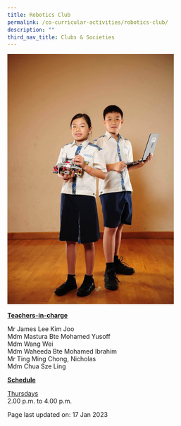 ```yaml
---
title: Robotics Club
permalink: /co-curricular-activities/robotics-club/
description: ""
third_nav_title: Clubs & Societies
---
```


<img style="width: 75%;" src="/images/robotics.jpeg" />
<p><u><strong>Teachers-in-charge</strong></u></p>
<p>Mr James Lee Kim Joo<br />Mdm Mastura Bte Mohamed Yusoff<br />Mdm Wang Wei<br />Mdm Waheeda Bte Mohamed Ibrahim<br />Mr Ting Ming Chong, Nicholas<br />Mdm Chua Sze Ling</p>
<p><u><strong>Schedule</strong></u></p>
<p><u>Thursdays</u><br />2.00 p.m. to 4.00 p.m.</p>
<p>Page last updated on: 17 Jan 2023</p>